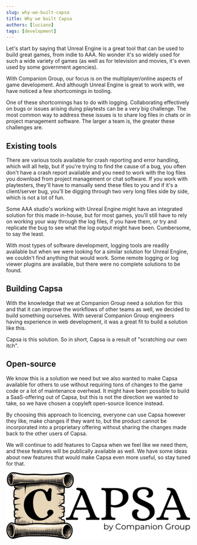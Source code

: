 ```yaml
---
slug: why-we-built-capsa
title: Why we built Capsa
authors: [luciano]
tags: [development]
---
```


Let's start by saying that Unreal Engine is a great tool that can be used to build great games, from indie to AAA. No wonder it's so widely used for such a wide variety of games (as well as for television and movies, it's even used by some government agencies).

With Companion Group, our focus is on the multiplayer/online aspects of game development. And although Unreal Engine is great to work with, we have noticed a few shortcomings in tooling.

One of these shortcomings has to do with logging. Collaborating effectively on bugs or issues arising duing playtests can be a very big challenge. The most common way to address these issues is to share log files in chats or in project management software. The larger a team is, the greater these challenges are.

<!-- truncate -->

## Existing tools

There are various tools available for crash reporting and error handling, which will all help, but if you're trying to find the cause of a bug, you often don't have a crash report available and you need to work with the log files you download from project management or chat software. If you work with playtesters, they'll have to manually send these files to you and if it's a client/server bug, you'll be digging through two very long files side by side, which is not a lot of fun.

Some AAA studio's working with Unreal Engine might have an integrated solution for this made in-house, but for most games, you'll still have to rely on working your way through the log files, if you have them, or try and replicate the bug to see what the log output might have been. Cumbersome, to say the least.

With most types of software development, logging tools are readily available but when we were looking for a similar solution for Unreal Engine, we couldn't find anything that would work. Some remote logging or log viewer plugins are available, but there were no complete solutions to be found.

## Building Capsa

With the knowledge that we at Companion Group need a solution for this and that it can improve the workflows of other teams as well, we decided to build something ourselves. With several Companion Group engineers having experience in web development, it was a great fit to build a solution like this.

Capsa is this solution. So in short, Capsa is a result of "scratching our own itch".

## Open-source

We know this is a solution we need but we also wanted to make Capsa available for others to use without requiring tons of changes to the game code or a lot of maintenance overhead. It might have been possible to build a SaaS-offering out of Capsa, but this is not the direction we wanted to take, so we have chosen a copyleft open-source licence instead.

By choosing this approach to licencing, everyone can use Capsa however they like, make changes if they want to, but the product cannot be incorporated into a proprietary offering without sharing the changes made back to the other users of Capsa.

We will continue to add features to Capsa when we feel like we need them, and these features will be publically available as well. We have some ideas about new features that would make Capsa even more useful, so stay tuned for that.

![Capsa Logo](../logo-by.png)
